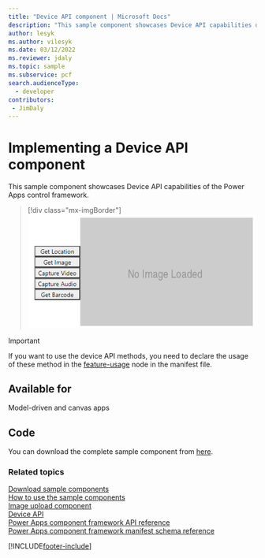 ```yaml
---
title: "Device API component | Microsoft Docs"
description: "This sample component showcases Device API capabilities of the Power Apps control framework."
author: lesyk
ms.author: vilesyk
ms.date: 03/12/2022
ms.reviewer: jdaly
ms.topic: sample
ms.subservice: pcf
search.audienceType: 
  - developer
contributors:
 - JimDaly
---
```


# Implementing a Device API component

This sample component showcases Device API capabilities of the Power Apps control framework.

> [!div class="mx-imgBorder"]
> ![Device API component](../media/device-api-control.png "Device API component")

> [!IMPORTANT]
> If you want to use the device API methods, you need to declare the usage of these method in the [feature-usage](../manifest-schema-reference/feature-usage.md) node in the manifest file.

## Available for

Model-driven and canvas apps

## Code

You can download the complete sample component from [here](https://github.com/microsoft/PowerApps-Samples/tree/master/component-framework/DeviceApiControl).

### Related topics
[Download sample components](https://github.com/microsoft/PowerApps-Samples/tree/master/component-framework)<br/>
[How to use the sample components](../use-sample-components.md)<br/>
[Image upload component](./image-upload-control.md)<br/>
[Device API](../reference/device.md)<br/>
[Power Apps component framework API reference](../reference/index.md)<br/>
[Power Apps component framework manifest schema reference](../manifest-schema-reference/index.md)

[!INCLUDE[footer-include](../../../includes/footer-banner.md)]
